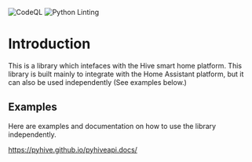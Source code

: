 
![CodeQL](https://github.com/Pyhive/Pyhiveapi/workflows/CodeQL/badge.svg) ![Python Linting](https://github.com/Pyhive/Pyhiveapi/workflows/Python%20package/badge.svg)

# Introduction
This is a library which intefaces with the Hive smart home platform. 
This library is built mainly to integrate with the Home Assistant platform,
but it can also be used independently (See examples below.)


## Examples
Here are examples and documentation on how to use the library independently.

https://pyhive.github.io/pyhiveapi.docs/

